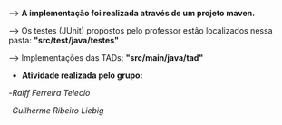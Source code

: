--> **A implementação foi realizada através de um projeto maven.**

--> Os testes (JUnit) propostos pelo professor estão localizados nessa pasta: **"src/test/java/testes"**

--> Implementações das TADs: **"src/main/java/tad"**

* **Atividade realizada pelo grupo:**

-*Raiff Ferreira Telecio*

-*Guilherme Ribeiro Liebig*
